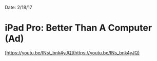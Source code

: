 Date: 2/18/17

# iPad Pro: Better Than A Computer (Ad)

[https://youtu.be/INs\_bnk4yJQ](https://youtu.be/INs_bnk4yJQ)